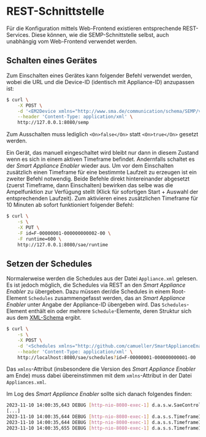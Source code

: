 # REST-Schnittstelle
Für die Konfiguration mittels Web-Frontend existieren entsprechende REST-Services. Diese können, wie die SEMP-Schnittstelle selbst, auch unabhängig vom Web-Frontend verwendet werden.

## Schalten eines Gerätes
Zum Einschalten eines Gerätes kann folgender Befehl verwendet werden, wobei die URL und die Device-ID (identisch mit Appliance-ID) anzupassen ist:

```bash
$ curl \
    -X POST \
    -d '<EM2Device xmlns="http://www.sma.de/communication/schema/SEMP/v1"><DeviceControl><DeviceId>F-00000001-000000000002-00</DeviceId><On>true</On></DeviceControl></EM2Device>' \
    --header 'Content-Type: application/xml' \
    http://127.0.0.1:8080/semp
```

Zum Ausschalten muss lediglich `<On>false</On>` statt `<On>true</On>` gesetzt werden.

Ein Gerät, das manuell eingeschaltet wird bleibt nur dann in diesem Zustand wenn es sich in einem aktiven Timeframe befindet. Andernfalls schaltet es der *Smart Appliance Enabler* wieder aus.
Um vor dem Einschalten zusätzlich einen Timeframe für eine bestimmte Laufzeit zu erzeugen ist ein zweiter Befehl notwendig. Beide Befehle direkt hintereinander abgesetzt (zuerst Timeframe, dann Einschalten) bewirken das selbe was die Ampelfunktion zur Verfügung stellt (Klick für sofortigen Start + Auswahl der entsprechenden Laufzeit).
Zum aktivieren eines zusätzlichen Timeframe für 10 Minuten ab sofort funktioniert folgender Befehl:

```bash
$ curl \
    -s \
    -X PUT \
    -F id=F-00000001-000000000002-00 \
    -F runtime=600 \
    http://127.0.0.1:8080/sae/runtime
```

## Setzen der Schedules
Normalerweise werden die Schedules aus der Datei `Appliance.xml` gelesen. Es ist jedoch möglich, die Schedules via REST an den *Smart Appliance Enabler* zu übergeben. Dazu müssen der/die Schedules in einem Root-Element `Schedules` zusammengefasst werden, das an *Smart Appliance Enabler* unter Angabe der Appliance-ID übergeben wird. Das `Schedules`-Element enthält ein oder mehrere `Schedule`-Elemente, deren Struktur sich aus dem [XML-Schema](https://raw.githubusercontent.com/camueller/SmartApplianceEnabler/master/xsd/SmartApplianceEnabler-2.0.xsd) ergibt. 

```bash
$ curl \
    -s \
    -X POST \
    -d '<Schedules xmlns="http://github.com/camueller/SmartApplianceEnabler/v2.0"><Schedule><RuntimeRequest min="1800" max="3600" /><DayTimeframe><Start hour="0" minute="0" second="0" /><End hour="18" minute="59" second="59" /></DayTimeframe></Schedule></Schedules>' \
    --header 'Content-Type: application/xml' \
    http://localhost:8080/sae/schedules?id=F-00000001-000000000001-00
```

Das `xmlns`-Attribut (insbesondere die Version des *Smart Appliance Enabler* am Ende) muss dabei übereinstimmen mit dem `xmlns`-Attribut in der Datei `Appliances.xml`.

Im Log des *Smart Appliance Enabler* sollte sich danach folgendes finden:

```bash
2023-11-10 14:00:35,643 DEBUG [http-nio-8080-exec-1] d.a.s.w.SaeController [SaeController.java:434] F-00000001-000000000001-00: Received request to activate 1 schedule(s)
[...]
2023-11-10 14:00:35,644 DEBUG [http-nio-8080-exec-1] d.a.s.s.TimeframeIntervalHandler [TimeframeIntervalHandler.java:190] F-00000001-000000000001-00: Cleaing queue
2023-11-10 14:00:35,644 DEBUG [http-nio-8080-exec-1] d.a.s.s.TimeframeIntervalHandler [TimeframeIntervalHandler.java:195] F-00000001-000000000001-00: Starting to fill queue
2023-11-10 14:00:35,655 DEBUG [http-nio-8080-exec-1] d.a.s.s.TimeframeIntervalHandler [TimeframeIntervalHandler.java:364] F-00000001-000000000001-00: Adding timeframeInterval to queue: CREATED/2023-11-10T00:00:00/2023-11-10T18:59:59::ENABLED/1800s/3600s
```
